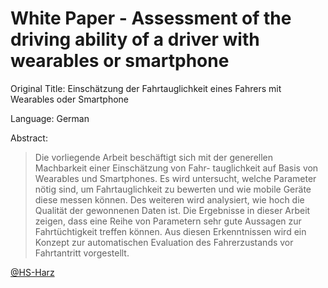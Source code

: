 # White Paper - Assessment of the driving ability of a driver with wearables or smartphone

Original Title: Einschätzung der Fahrtauglichkeit eines Fahrers mit Wearables oder Smartphone

Language: German

Abstract:

> Die vorliegende Arbeit beschäftigt sich mit der generellen Machbarkeit einer Einschätzung von Fahr- tauglichkeit auf Basis von Wearables und Smartphones. Es wird untersucht, welche Parameter nötig sind, um Fahrtauglichkeit zu bewerten und wie mobile Geräte diese messen können. Des weiteren wird analysiert, wie hoch die Qualität der gewonnenen Daten ist. Die Ergebnisse in dieser Arbeit zeigen, dass eine Reihe von Parametern sehr gute Aussagen zur Fahrtüchtigkeit treffen können. Aus diesen Erkenntnissen wird ein Konzept zur automatischen Evaluation des Fahrerzustands vor Fahrtantritt vorgestellt.

[@HS-Harz](https://www.hs-harz.de/)
